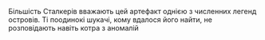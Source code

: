 Більшість Сталкерів вважають цей артефакт однією з численних легенд островів.
Ті поодинокі шукачі, кому вдалося його найти, не розповідають навіть котра з аномалій